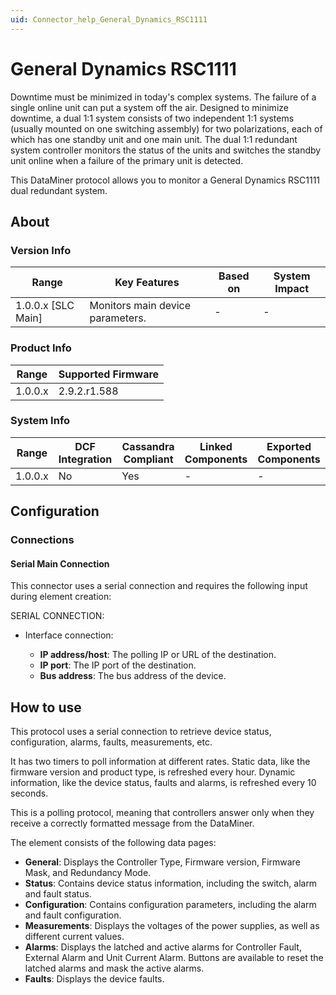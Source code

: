 ```yaml
---
uid: Connector_help_General_Dynamics_RSC1111
---
```


# General Dynamics RSC1111

Downtime must be minimized in today's complex systems. The failure of a single online unit can put a system off the air. Designed to minimize downtime, a dual 1:1 system consists of two independent 1:1 systems (usually mounted on one switching assembly) for two polarizations, each of which has one standby unit and one main unit. The dual 1:1 redundant system controller monitors the status of the units and switches the standby unit online when a failure of the primary unit is detected.

This DataMiner protocol allows you to monitor a General Dynamics RSC1111 dual redundant system.

## About

### Version Info

| **Range**            | **Key Features**                 | **Based on** | **System Impact** |
|----------------------|----------------------------------|--------------|-------------------|
| 1.0.0.x \[SLC Main\] | Monitors main device parameters. | \-           | \-                |

### Product Info

| Range     | Supported Firmware     |
|-----------|------------------------|
| 1.0.0.x   | 2.9.2.r1.588           |

### System Info

| Range     | DCF Integration     | Cassandra Compliant     | Linked Components     | Exported Components     |
|-----------|---------------------|-------------------------|-----------------------|-------------------------|
| 1.0.0.x   | No                  | Yes                     | \-                    | \-                      |

## Configuration

### Connections

#### Serial Main Connection

This connector uses a serial connection and requires the following input during element creation:

SERIAL CONNECTION:

- Interface connection:

  - **IP address/host**: The polling IP or URL of the destination.
  - **IP port**: The IP port of the destination.
  - **Bus address**: The bus address of the device.

## How to use

This protocol uses a serial connection to retrieve device status, configuration, alarms, faults, measurements, etc.

It has two timers to poll information at different rates. Static data, like the firmware version and product type, is refreshed every hour. Dynamic information, like the device status, faults and alarms, is refreshed every 10 seconds.

This is a polling protocol, meaning that controllers answer only when they receive a correctly formatted message from the DataMiner.

The element consists of the following data pages:

- **General**: Displays the Controller Type, Firmware version, Firmware Mask, and Redundancy Mode.
- **Status**: Contains device status information, including the switch, alarm and fault status.
- **Configuration**: Contains configuration parameters, including the alarm and fault configuration.
- **Measurements**: Displays the voltages of the power supplies, as well as different current values.
- **Alarms**: Displays the latched and active alarms for Controller Fault, External Alarm and Unit Current Alarm. Buttons are available to reset the latched alarms and mask the active alarms.
- **Faults**: Displays the device faults.
